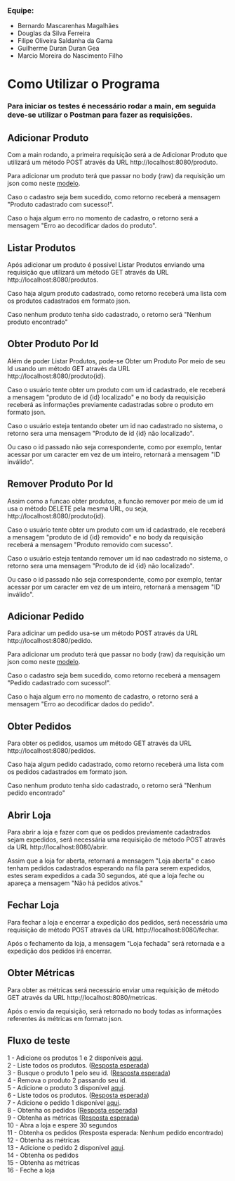 ### Equipe: 
* Bernardo Mascarenhas Magalhães
* Douglas da Silva Ferreira
* Filipe Oliveira Saldanha da Gama
* Guilherme Duran Duran Gea
* Marcio Moreira do Nascimento Filho

# Como Utilizar o Programa

### Para iniciar os testes é necessário rodar a main, em seguida deve-se utilizar o Postman para fazer as requisições.

## Adicionar Produto
Com a main rodando, a primeira requisição será a de Adicionar Produto que utilizará um método POST através da URL http://localhost:8080/produto.

Para adicionar um produto terá que passar no body (raw) da requisição um json como neste [modelo](https://github.com/GuiDDuran/API-McRonalds-ProjetoAP1/blob/main/Modelos%20Json/JSON-Produtos.txt).

Caso o cadastro seja bem sucedido, como retorno receberá a mensagem "Produto cadastrado com sucesso!".

Caso o haja algum erro no momento de cadastro, o retorno será a mensagem "Erro ao decodificar dados do produto".


## Listar Produtos
Após adicionar um produto é possivel Listar Produtos enviando uma requisição que utilizará um método GET através da URL http://localhost:8080/produtos.

Caso haja algum produto cadastrado, como retorno receberá uma lista com os produtos cadastrados em formato json.

Caso nenhum produto tenha sido cadastrado, o retorno será "Nenhum produto encontrado"

## Obter Produto Por Id
Além de poder Listar Produtos, pode-se Obter um Produto Por meio de seu Id usando um método GET através da URL http://localhost:8080/produto{id}.

Caso o usuário tente obter um produto com um id cadastrado, ele receberá a mensagem "produto de id {id} localizado" e no body da requisição receberá as informações previamente cadastradas sobre o produto em formato json.

Caso o usuário esteja tentando obeter um id nao cadastrado no sistema, o retorno sera uma mensagem "Produto de id {id} não localizado".

Ou caso o id passado não seja correspondente, como por exemplo, tentar acessar por um caracter em vez de um inteiro, retornará a mensagem "ID inválido".

## Remover Produto Por Id
Assim como a funcao obter produtos, a funcão remover por meio de um id usa o método DELETE pela mesma URL, ou seja, http://localhost:8080/produto{id}.

Caso o usuário tente obter um produto com um id cadastrado, ele receberá a mensagem "produto de id {id} removido" e no body da requisição receberá a mensagem "Produto removido com sucesso".

Caso o usuário esteja tentando remover um id nao cadastrado no sistema, o retorno sera uma mensagem "Produto de id {id} não localizado".

Ou caso o id passado não seja correspondente, como por exemplo, tentar acessar por um caracter em vez de um inteiro, retornará a mensagem "ID inválido".

## Adicionar Pedido
Para adicinar um pedido usa-se um método POST através da URL http://localhost:8080/pedido.

Para adicionar um produto terá que passar no body (raw) da requisição um json como neste [modelo](https://github.com/GuiDDuran/API-McRonalds-ProjetoAP1/blob/main/Modelos%20Json/JSON-Pedidos.txt).

Caso o cadastro seja bem sucedido, como retorno receberá a mensagem "Pedido cadastrado com sucesso!".

Caso o haja algum erro no momento de cadastro, o retorno será a mensagem "Erro ao decodificar dados do pedido".

## Obter Pedidos
Para obter os pedidos, usamos um método GET através da URL http://localhost:8080/pedidos.

Caso haja algum pedido cadastrado, como retorno receberá uma lista com os pedidos cadastrados em formato json.

Caso nenhum produto tenha sido cadastrado, o retorno será "Nenhum pedido encontrado"

## Abrir Loja
Para abrir a loja e fazer com que os pedidos previamente cadastrados sejam expedidos, será necessária uma requisição de método POST através da URL http://localhost:8080/abrir.

Assim que a loja for aberta, retornará a mensagem "Loja aberta" e caso tenham pedidos cadastrados esperando na fila para serem expedidos, estes seram expedidos a cada 30 segundos, até que a loja feche ou apareça a mensagem "Não há pedidos ativos."

## Fechar Loja
Para fechar a loja e encerrar a expedição dos pedidos, será necessária uma requisição de método POST através da URL http://localhost:8080/fechar.

Após o fechamento da loja, a mensagem "Loja fechada" será retornada e a expedição dos pedidos irá encerrar.

## Obter Métricas
Para obter as métricas será necessário enviar uma requisição de método GET através da URL http://localhost:8080/metricas.

Após o envio da requisição, será retornado no body todas as informações referentes ás métricas em formato json.


## Fluxo de teste
1 - Adicione os produtos 1 e 2 disponíveis [aqui](https://github.com/GuiDDuran/API-McRonalds-ProjetoAP1/blob/main/Modelos%20Json/JSON-Produtos.txt).<br>
2 - Liste todos os produtos. ([Resposta esperada](https://github.com/GuiDDuran/API-McRonalds-ProjetoAP1/blob/main/Modelos%20Json/JSON-ListaProdutos1.txt))<br>
3 - Busque o produto 1 pelo seu id. ([Resposta esperada](https://github.com/GuiDDuran/API-McRonalds-ProjetoAP1/blob/main/Modelos%20Json/JSON-BuscaProduto1.txt))<br>
4 - Remova o produto 2 passando seu id.<br>
5 - Adicione o produto 3 disponível [aqui](https://github.com/GuiDDuran/API-McRonalds-ProjetoAP1/blob/main/Modelos%20Json/JSON-Produtos.txt).<br>
6 - Liste todos os produtos. ([Resposta esperada](https://github.com/GuiDDuran/API-McRonalds-ProjetoAP1/blob/main/Modelos%20Json/JSON-ListaProdutos2.txt))<br>
7 - Adicione o pedido 1 disponível [aqui](https://github.com/GuiDDuran/API-McRonalds-ProjetoAP1/blob/main/Modelos%20Json/JSON-Pedidos.txt).<br>
8 - Obtenha os pedidos ([Resposta esperada](https://github.com/GuiDDuran/API-McRonalds-ProjetoAP1/blob/main/Modelos%20Json/JSON-ObterPedidos1.txt))<br>
9 - Obtenha as métricas ([Resposta esperada](https://github.com/GuiDDuran/API-McRonalds-ProjetoAP1/blob/main/Modelos%20Json/JSON-ObterMetricas1.txt))<br>
10 - Abra a loja e espere 30 segundos<br>
11 - Obtenha os pedidos (Resposta esperada: Nenhum pedido encontrado)<br>
12 - Obtenha as métricas<br>
13 - Adicione o pedido 2 disponível [aqui](https://github.com/GuiDDuran/API-McRonalds-ProjetoAP1/blob/main/Modelos%20Json/JSON-Pedidos.txt).<br>
14 - Obtenha os pedidos<br>
15 - Obtenha as métricas<br>
16 - Feche a loja<br>
